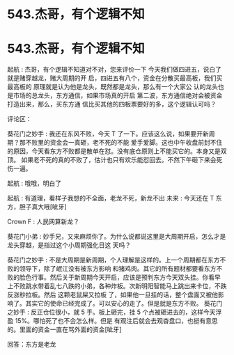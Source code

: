 # 543.杰哥，有个逻辑不知

# 543.杰哥，有个逻辑不知

起航 : 杰哥，有个逻辑不知道对不对，您来评价一下 今天我们做四进五，说白了就是赌穿越龙，赌大周期的开 启，四进五有八个，资金在分散买最高板，我们买最高板的 原理就是认为他是龙头，既然都是龙头，那么有一个大家公 认的龙头也是市场的总龙头，东方通信，如果市场真的开启 第二波，东方通信绝对会被资金打造出来，那么，买东方通 信比买其他的四板票要好的多，这个逻辑认可吗？

评论区：

葵花门之妙手 : 我还在东风不败，今天 T 了一下。应该这么说，如果要开新周期？那不败里的资金会一真砸，老不死的不能 爱手爱脚。这也中午收盘前封不住的原因，今天看东方不败都是散单在怼。没有底仓原则上不能买它的。本身又是双顶。 如果老不死的真的不败了，估计也只有欢乐能怼回去。不然下午砸下来会死伤一遍。

起航 : 哦哦，明白了

起航 : 有道理，看样子我想的不全面，老龙不死，新龙不出 未来 : 今天还在 T 东方，胆子真大哦[呲牙]

Crown F : 人民网算新龙？

葵花门小弟 : 妙手兄，又来麻烦你了。为什么说都说这里是大周期开启，怎么才是龙头穿越，是指过这个小周期强化日这 天吗？

葵花门之妙手 : 不是大周期是新周期，个人理解是这样的。上一个周期都在东方不败的领导下，除了岷江没有被东方影响 和猪鸡肉。其它的所有题材都要看东方不败的脸色行事。然后关于新周期今天开启，应该是预判东方今天双头挂。你看早 上不败跳水带着乱七八跌的小弟，各种炸板。次新明阳智能马上跳出来卡位，不跌反涨秒拉板。然后 这颗老鼠屎又拉板 了，如果他一旦挂的话，整个盘面又被他影响了。其实它的使命已经完成了。可以安心的走了。但是就是东方不败。 葵花门之妙手 : 反正仓位很小，就 5 手。板上砸完，挂 5 个点被砸进去的，这样今天浮盈 15%。哪怕死了也不会怎么样。但是 有观注后就会去观杳盘口，也挺有意思的。里面的资金一直在骂外面的资金[呲牙]

回答：东方是老龙